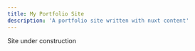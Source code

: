 ```yaml
---
title: My Portfolio Site
description: 'A portfolio site written with nuxt content'
---
```

Site under construction